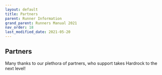 ```yaml
---
layout: default
title: Partners
parent: Runner Information
grand_parent: Runners Manual 2021
nav_order: 18
last_modified_date: 2021-05-20
---
```


## Partners

Many thanks to our plethora of partners, who support takes Hardrock to the next level!
